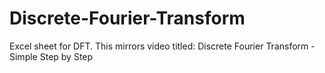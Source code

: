 # Discrete-Fourier-Transform
Excel sheet for DFT.  This mirrors video titled: Discrete Fourier Transform - Simple Step by Step

